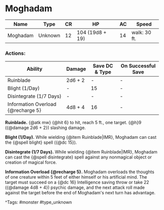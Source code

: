 # Moghadam

| Name | Type | CR | HP | AC | Speed |
|------|------|----|----|----|-------|
| Moghadam | Unknown | 12 | 104 (19d8 + 19) | 14 | walk: 30 ft. |

### Actions:

| Ability | Damage | Save DC & Type | On Successful Save |
|---------|--------|----------------|--------------------|
| Ruinblade | 2d6 + 2 | - | - |
| Blight (1/Day) | - | 15 | - |
| Disintegrate (1/7 Days) | - | - | - |
| Information Overload {@recharge 5} | 4d8 + 4 | 16 | - |


**Ruinblade.** {@atk mw} {@hit 6} to hit, reach 5 ft., one target. {@h}9 ({@damage 2d6 + 2}) slashing damage.

**Blight (1/Day).** While wielding {@item Ruinblade|IMR}, Moghadam can cast the {@spell blight} spell ({@dc 15}).

**Disintegrate (1/7 Days).** While wielding {@item Ruinblade|IMR}, Moghadam can cast the {@spell disintegrate} spell against any nonmagical object or creation of magical force.

**Information Overload {@recharge 5}.** Moghadam overloads the thoughts of one creature within 5 feet of either himself or his artificial mind. The target must succeed on a {@dc 16} Intelligence saving throw or take 22 ({@damage 4d8 + 4}) psychic damage, and the next attack roll made against the target before the end of Moghadam's next turn has advantage.

^Tags: #monster #type_unknown